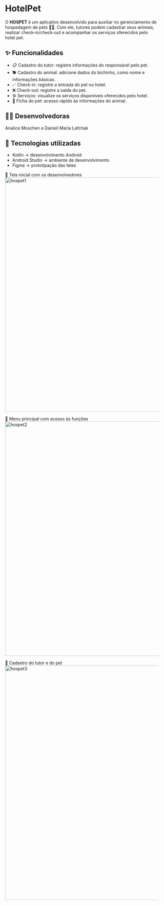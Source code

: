 # HotelPet

O **HOSPET** é um aplicativo desenvolvido para auxiliar no gerenciamento de hospedagem de pets 🐶🐱.
Com ele, tutores podem cadastrar seus animais, realizar check-in/check-out e acompanhar os serviços oferecidos pelo hotel pet.

## ✨ Funcionalidades

- 📋 Cadastro do tutor: registre informações do responsável pelo pet.
- 🐕 Cadastro do animal: adicione dados do bichinho, como nome e informações básicas.
- ✅ Check-in: registre a entrada do pet no hotel.
- ❌ Check-out: registre a saída do pet.
- ⚙️ Serviços: visualize os serviços disponíveis oferecidos pelo hotel.
- 📑 Ficha do pet: acesso rápido às informações do animal.

## 👩‍💻 Desenvolvedoras
Analice Moschen e Danieli Maria Lefchak

## 🚀 Tecnologias utilizadas
- Kotlin → desenvolvimento Android
- Android Studio → ambiente de desenvolvimento
- Figma → prototipação das telas

🔹 Tela inicial com os desenvolvedores
<img width="1366" height="768" alt="hospet1" src="https://github.com/user-attachments/assets/97adb960-8adb-414e-b153-fed3e952f780" />

🔹 Menu principal com acesso às funções
<img width="1366" height="768" alt="hospet2" src="https://github.com/user-attachments/assets/f1acaedf-e9e9-45c8-8a2d-e48717d145eb" />

🔹 Cadastro do tutor e do pet
<img width="1353" height="768" alt="hospet3" src="https://github.com/user-attachments/assets/bcb68b41-01ee-4704-989c-906a4dc35ae3" />

